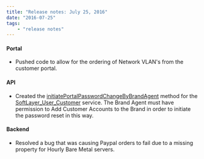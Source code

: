 ```yaml
---
title: "Release notes: July 25, 2016"
date: "2016-07-25"
tags:
    - "release notes"
---
```


#### Portal
+ Pushed code to allow for the ordering of Network VLAN's from the customer portal.

#### API
+ Created the [initiatePortalPasswordChangeByBrandAgent](http://sldn.softlayer.com/reference/services/SoftLayer_User_Customer/initiatePortalPasswordChangeByBrandAgent) method for the [SoftLayer_User_Customer](http://sldn.softlayer.com/reference/services/SoftLayer_User_Customer) service. The Brand Agent must have permission to Add Customer Accounts to the Brand in order to initiate the password reset in this way.

#### Backend
+ Resolved a bug that was causing Paypal orders to fail due to a missing property for Hourly Bare Metal servers.
